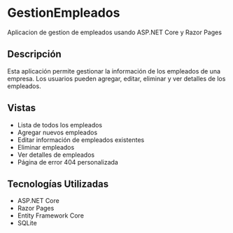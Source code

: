 # GestionEmpleados

Aplicacion de gestion de empleados usando ASP.NET Core y Razor Pages

## Descripción

Esta aplicación permite gestionar la información de los empleados de una empresa. Los usuarios pueden agregar, editar, eliminar y ver detalles de los empleados.

## Vistas

- Lista de todos los empleados
- Agregar nuevos empleados
- Editar información de empleados existentes
- Eliminar empleados
- Ver detalles de empleados
- Página de error 404 personalizada

## Tecnologías Utilizadas

- ASP.NET Core
- Razor Pages
- Entity Framework Core
- SQLite
